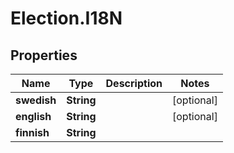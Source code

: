 # Election.I18N

## Properties
Name | Type | Description | Notes
------------ | ------------- | ------------- | -------------
**swedish** | **String** |  | [optional] 
**english** | **String** |  | [optional] 
**finnish** | **String** |  | 


